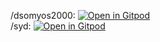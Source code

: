 /dsomyos2000: [![Open in Gitpod](https://gitpod.io/button/open-in-gitpod.svg)](https://gitpod.io/#https://github.com/dsomyos2000/dsomyos2000)
<br/>/syd: [![Open in Gitpod](https://gitpod.io/button/open-in-gitpod.svg)](https://gitpod.io/#https://github.com/dsomyos2000/syd)
